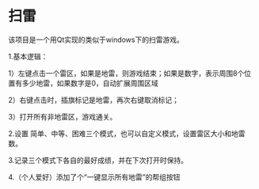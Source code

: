 扫雷
==========================

  该项目是一个用Qt实现的类似于windows下的扫雷游戏。

1.基本逻辑：

  1）左键点击一个雷区，如果是地雷，则游戏结束；如果是数字，表示周围8个位置有多少地雷，如果数字是0，自动扩展周围区域
  
  2）右键点击时，插旗标记是地雷，再次右键取消标记；
  
  3）打开所有非地雷区，游戏通关。
  
2.设置 简单、中等、困难三个模式，也可以自定义模式，设置雷区大小和地雷数。

3.记录三个模式下各自的最好成绩，并在下次打开时保持。

4.（个人爱好）添加了个“一键显示所有地雷”的帮组按钮
